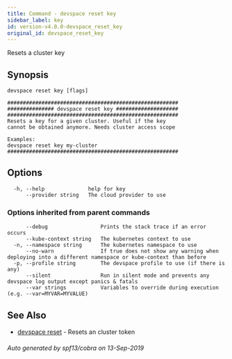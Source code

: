 ```yaml
---
title: Command - devspace reset key
sidebar_label: key
id: version-v4.0.0-devspace_reset_key
original_id: devspace_reset_key
---
```



Resets a cluster key

## Synopsis


```
devspace reset key [flags]
```

```
#######################################################
############### devspace reset key ####################
#######################################################
Resets a key for a given cluster. Useful if the key 
cannot be obtained anymore. Needs cluster access scope

Examples:
devspace reset key my-cluster
#######################################################
```
## Options

```
  -h, --help              help for key
      --provider string   The cloud provider to use
```

### Options inherited from parent commands

```
      --debug                 Prints the stack trace if an error occurs
      --kube-context string   The kubernetes context to use
  -n, --namespace string      The kubernetes namespace to use
      --no-warn               If true does not show any warning when deploying into a different namespace or kube-context than before
  -p, --profile string        The devspace profile to use (if there is any)
      --silent                Run in silent mode and prevents any devspace log output except panics & fatals
      --var strings           Variables to override during execution (e.g. --var=MYVAR=MYVALUE)
```

## See Also

* [devspace reset](/docs/cli/commands/devspace_reset)	 - Resets an cluster token

###### Auto generated by spf13/cobra on 13-Sep-2019

